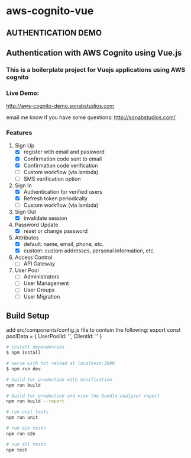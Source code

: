 # aws-cognito-vue

## AUTHENTICATION DEMO
## Authentication with AWS Cognito using Vue.js
### This is a boilerplate project for Vuejs applications using AWS cognito

### Live Demo:
http://aws-cognito-demo.sonabstudios.com

email me know if you have some questions:
http://sonabstudios.com/

### Features
1. Sign Up
   - [x] register with email and password
   - [x] Confirmation code sent to email
   - [x] Confirmation code verification
   - [ ] Custom workflow (via lambda)
   - [ ] SMS verification option
2. Sign In
   - [x] Authentication for verified users
   - [x] Refresh token periodically
   - [ ] Custom workflow (via lambda)
3. Sign Out
   - [x] invalidate session
4. Password Update
   - [x] reset or change password
5. Attributes
   - [x] default: name, email, phone, etc.
   - [x] custom: custom addresses, personal information, etc.
6. Access Control
   - [ ] API Gateway
7. User Pool
   - [ ] Administrators
   - [ ] User Management
   - [ ] User Groups
   - [ ] User Migration

## Build Setup

add src/components/config.js file to contain the following:
export const poolData = {
  UserPoolId: '<your user pool id>',
  ClientId: '<your client id>'
}


``` bash
# install dependencies
$ npm install

# serve with hot reload at localhost:3000
$ npm run dev

# build for production with minification
npm run build

# build for production and view the bundle analyzer report
npm run build --report

# run unit tests
npm run unit

# run e2e tests
npm run e2e

# run all tests
npm test
```
